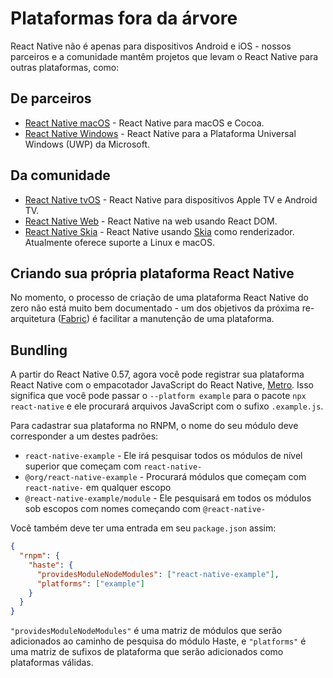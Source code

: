 # Plataformas fora da árvore

React Native não é apenas para dispositivos Android e iOS - nossos parceiros e a comunidade mantêm projetos que levam o React Native para outras plataformas, como:

## De parceiros

* [React Native macOS](https://github.com/microsoft/react-native-macos) - React Native para macOS e Cocoa.
* [React Native Windows](https://github.com/microsoft/react-native-windows) - React Native para a Plataforma Universal Windows (UWP) da Microsoft.

## Da comunidade

* [React Native tvOS](https://github.com/react-native-tvos/react-native-tvos) - React Native para dispositivos Apple TV e Android TV.
* [React Native Web](https://github.com/necolas/react-native-web) - React Native na web usando React DOM.
* [React Native Skia](https://github.com/react-native-skia/react-native-skia) - React Native usando [Skia](https://skia.org/) como renderizador. Atualmente oferece suporte a Linux e macOS.

## Criando sua própria plataforma React Native
No momento, o processo de criação de uma plataforma React Native do zero não está muito bem documentado - um dos objetivos da próxima re-arquitetura ([Fabric](https://reactnative.dev/blog/2018/06/14/state-of-react-native-2018)) é facilitar a manutenção de uma plataforma.

## Bundling
A partir do React Native 0.57, agora você pode registrar sua plataforma React Native com o empacotador JavaScript do React Native, [Metro](https://facebook.github.io/metro/). Isso significa que você pode passar o `--platform example` para o pacote `npx react-native` e ele procurará arquivos JavaScript com o sufixo `.example.js`.

Para cadastrar sua plataforma no RNPM, o nome do seu módulo deve corresponder a um destes padrões:

* `react-native-example` - Ele irá pesquisar todos os módulos de nível superior que começam com `react-native-`
* `@org/react-native-example` - Procurará módulos que começam com `react-native-` em qualquer escopo
* `@react-native-example/module` - Ele pesquisará em todos os módulos sob escopos com nomes começando com `@react-native-`

Você também deve ter uma entrada em seu `package.json` assim:

```json
{
  "rnpm": {
    "haste": {
      "providesModuleNodeModules": ["react-native-example"],
      "platforms": ["example"]
    }
  }
}
```

`"providesModuleNodeModules"` é uma matriz de módulos que serão adicionados ao caminho de pesquisa do módulo Haste, e `"platforms"` é uma matriz de sufixos de plataforma que serão adicionados como plataformas válidas.
